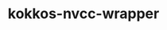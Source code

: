 ---
title: "kokkos-nvcc-wrapper"
layout: cache
categories: [package, develop]
meta: {"compilers": ["gcc@=11.4.0", "gcc@=9.4.0"], "num_specs": 10, "num_specs_by_stack": {"e4s": 4, "e4s-neoverse-v2": 3, "e4s-neoverse_v1": 2, "e4s-power": 1, "root": 10}, "oss": ["ubuntu20.04", "ubuntu22.04"], "platforms": ["linux"], "stacks": ["e4s", "e4s-neoverse-v2", "e4s-neoverse_v1", "e4s-power", "root"], "targets": ["neoverse_v1", "neoverse_v2", "ppc64le", "x86_64_v3"], "versions": ["4.4.01", "4.5.01"]}
spec_details: [{"compiler": "gcc@=11.4.0", "hash": "5gsv47yv6ayva7pyslkamigw2ykymbyy", "os": "ubuntu22.04", "platform": "linux", "size": "-", "stacks": ["e4s", "root"], "tarball": "https://binaries.spack.io/develop/build_cache/linux-ubuntu22.04-x86_64_v3/gcc-11.4.0/kokkos-nvcc-wrapper-4.5.01/linux-ubuntu22.04-x86_64_v3-gcc-11.4.0-kokkos-nvcc-wrapper-4.5.01-5gsv47yv6ayva7pyslkamigw2ykymbyy.spack", "target": "x86_64_v3", "variants": ["build_system=generic"], "versions": ["4.5.01"]}, {"compiler": "gcc@=11.4.0", "hash": "f5pahkedgabc5e5pnb7xufa7usj5q4ft", "os": "ubuntu22.04", "platform": "linux", "size": "-", "stacks": ["e4s-neoverse_v1", "root"], "tarball": "https://binaries.spack.io/develop/build_cache/linux-ubuntu22.04-neoverse_v1/gcc-11.4.0/kokkos-nvcc-wrapper-4.4.01/linux-ubuntu22.04-neoverse_v1-gcc-11.4.0-kokkos-nvcc-wrapper-4.4.01-f5pahkedgabc5e5pnb7xufa7usj5q4ft.spack", "target": "neoverse_v1", "variants": ["build_system=generic"], "versions": ["4.4.01"]}, {"compiler": "gcc@=9.4.0", "hash": "g67xvzm5d725ynr6lywaonzponiucxrs", "os": "ubuntu20.04", "platform": "linux", "size": "-", "stacks": ["e4s-power", "root"], "tarball": "https://binaries.spack.io/develop/build_cache/linux-ubuntu20.04-ppc64le/gcc-9.4.0/kokkos-nvcc-wrapper-4.4.01/linux-ubuntu20.04-ppc64le-gcc-9.4.0-kokkos-nvcc-wrapper-4.4.01-g67xvzm5d725ynr6lywaonzponiucxrs.spack", "target": "ppc64le", "variants": ["build_system=generic"], "versions": ["4.4.01"]}, {"compiler": "gcc@=11.4.0", "hash": "inntzhipfgt6yqgqndzw3qfneszyseuk", "os": "ubuntu22.04", "platform": "linux", "size": "-", "stacks": ["e4s", "root"], "tarball": "https://binaries.spack.io/develop/build_cache/linux-ubuntu22.04-x86_64_v3/gcc-11.4.0/kokkos-nvcc-wrapper-4.5.01/linux-ubuntu22.04-x86_64_v3-gcc-11.4.0-kokkos-nvcc-wrapper-4.5.01-inntzhipfgt6yqgqndzw3qfneszyseuk.spack", "target": "x86_64_v3", "variants": ["build_system=generic"], "versions": ["4.5.01"]}, {"compiler": "gcc@=11.4.0", "hash": "iynialbzpezhsc7zjh72o3ozkd6hl557", "os": "ubuntu22.04", "platform": "linux", "size": "-", "stacks": ["e4s-neoverse-v2", "root"], "tarball": "https://binaries.spack.io/develop/build_cache/linux-ubuntu22.04-neoverse_v2/gcc-11.4.0/kokkos-nvcc-wrapper-4.5.01/linux-ubuntu22.04-neoverse_v2-gcc-11.4.0-kokkos-nvcc-wrapper-4.5.01-iynialbzpezhsc7zjh72o3ozkd6hl557.spack", "target": "neoverse_v2", "variants": ["build_system=generic"], "versions": ["4.5.01"]}, {"compiler": "gcc@=11.4.0", "hash": "kp5ntg2fallolx24azoagrxdwg7kzvak", "os": "ubuntu22.04", "platform": "linux", "size": "-", "stacks": ["e4s-neoverse_v1", "root"], "tarball": "https://binaries.spack.io/develop/build_cache/linux-ubuntu22.04-neoverse_v1/gcc-11.4.0/kokkos-nvcc-wrapper-4.4.01/linux-ubuntu22.04-neoverse_v1-gcc-11.4.0-kokkos-nvcc-wrapper-4.4.01-kp5ntg2fallolx24azoagrxdwg7kzvak.spack", "target": "neoverse_v1", "variants": ["build_system=generic"], "versions": ["4.4.01"]}, {"compiler": "gcc@=11.4.0", "hash": "oqdmb5pzxbficrgp7lngviq2jq5rfl2z", "os": "ubuntu22.04", "platform": "linux", "size": "-", "stacks": ["e4s-neoverse-v2", "root"], "tarball": "https://binaries.spack.io/develop/build_cache/linux-ubuntu22.04-neoverse_v2/gcc-11.4.0/kokkos-nvcc-wrapper-4.5.01/linux-ubuntu22.04-neoverse_v2-gcc-11.4.0-kokkos-nvcc-wrapper-4.5.01-oqdmb5pzxbficrgp7lngviq2jq5rfl2z.spack", "target": "neoverse_v2", "variants": ["build_system=generic"], "versions": ["4.5.01"]}, {"compiler": "gcc@=11.4.0", "hash": "szyottuqozscowqw37da7ph76jyvzg3f", "os": "ubuntu22.04", "platform": "linux", "size": "-", "stacks": ["e4s", "root"], "tarball": "https://binaries.spack.io/develop/build_cache/linux-ubuntu22.04-x86_64_v3/gcc-11.4.0/kokkos-nvcc-wrapper-4.5.01/linux-ubuntu22.04-x86_64_v3-gcc-11.4.0-kokkos-nvcc-wrapper-4.5.01-szyottuqozscowqw37da7ph76jyvzg3f.spack", "target": "x86_64_v3", "variants": ["build_system=generic"], "versions": ["4.5.01"]}, {"compiler": "gcc@=11.4.0", "hash": "xnblmhj6urozoghvw734higtqdbxoaqc", "os": "ubuntu22.04", "platform": "linux", "size": "-", "stacks": ["e4s-neoverse-v2", "root"], "tarball": "https://binaries.spack.io/develop/build_cache/linux-ubuntu22.04-neoverse_v2/gcc-11.4.0/kokkos-nvcc-wrapper-4.5.01/linux-ubuntu22.04-neoverse_v2-gcc-11.4.0-kokkos-nvcc-wrapper-4.5.01-xnblmhj6urozoghvw734higtqdbxoaqc.spack", "target": "neoverse_v2", "variants": ["build_system=generic"], "versions": ["4.5.01"]}, {"compiler": "gcc@=11.4.0", "hash": "zs2spwetbedukggaa3xleip5diz5vbey", "os": "ubuntu22.04", "platform": "linux", "size": "-", "stacks": ["e4s", "root"], "tarball": "https://binaries.spack.io/develop/build_cache/linux-ubuntu22.04-x86_64_v3/gcc-11.4.0/kokkos-nvcc-wrapper-4.5.01/linux-ubuntu22.04-x86_64_v3-gcc-11.4.0-kokkos-nvcc-wrapper-4.5.01-zs2spwetbedukggaa3xleip5diz5vbey.spack", "target": "x86_64_v3", "variants": ["build_system=generic"], "versions": ["4.5.01"]}]
---